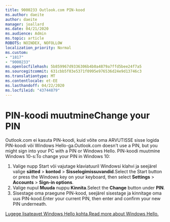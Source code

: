 ```yaml
---
title: 9000233 Outlook.com PIN-kood
ms.author: daeite
author: daeite
manager: joallard
ms.date: 04/21/2020
ms.audience: Admin
ms.topic: article
ROBOTS: NOINDEX, NOFOLLOW
localization_priority: Normal
ms.custom:
- "1817"
- "9000233"
ms.openlocfilehash: 5b859967d9336306b4b0a4879a7ffd5bee24f7a5
ms.sourcegitcommit: 631cbb5f03e5371f0995e976536d24e9d13746c3
ms.translationtype: MT
ms.contentlocale: et-EE
ms.lasthandoff: 04/22/2020
ms.locfileid: "43744879"
---
```

# <a name="change-your-pin"></a><span data-ttu-id="34a0d-102">PIN-koodi muutmine</span><span class="sxs-lookup"><span data-stu-id="34a0d-102">Change your PIN</span></span>

<span data-ttu-id="34a0d-103">Outlook.com ei kasuta PIN-koodi, kuid võite oma ARVUTISSE sisse logida PIN-koodi või Windows Hello-ga.</span><span class="sxs-lookup"><span data-stu-id="34a0d-103">Outlook.com doesn't use a PIN, but you might sign into your PC with a PIN or Windows Hello.</span></span> <span data-ttu-id="34a0d-104">PIN-koodi muutmine Windows 10-s:</span><span class="sxs-lookup"><span data-stu-id="34a0d-104">To change your PIN in Windows 10:</span></span>

1. <span data-ttu-id="34a0d-105">Valige nupp Start või vajutage klaviatuuril Windowsi klahvi ja seejärel valige **sätted** > **kontod** > **Sisselogimissuvandid**.</span><span class="sxs-lookup"><span data-stu-id="34a0d-105">Select the Start button or press the Windows key on your keyboard, then select **Settings** > **Accounts** > **Sign-in options**.</span></span>
2. <span data-ttu-id="34a0d-106">Valige nupul **Muuda** nuppu **Kinnita**.</span><span class="sxs-lookup"><span data-stu-id="34a0d-106">Select the **Change** button under **PIN**.</span></span>
3. <span data-ttu-id="34a0d-107">Sisestage oma praegune PIN-kood, seejärel sisestage ja kinnitage oma uus PIN-kood.</span><span class="sxs-lookup"><span data-stu-id="34a0d-107">Enter your current PIN, then enter and confirm your new PIN underneath.</span></span>

[<span data-ttu-id="34a0d-108">Lugege lisateavet Windows Hello kohta.</span><span class="sxs-lookup"><span data-stu-id="34a0d-108">Read more about Windows Hello.</span></span>](https://support.microsoft.com/help/17215/)